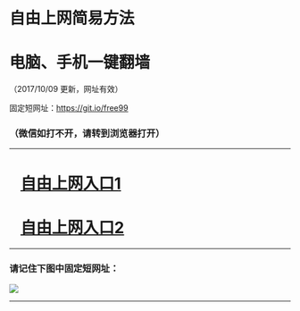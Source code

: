 ﻿# 自由上网简易方法

# 电脑、手机一键翻墙

（2017/10/09 更新，网址有效）

固定短网址：https://git.io/free99

### （微信如打不开，请转到浏览器打开）


***





# &nbsp;&nbsp; <a href="http://ft70587936.fwq-tz-1001.info/fwqtz01.html?t=100900119332 " target="_blank">自由上网入口1</a>
# &nbsp;&nbsp; <a href="http://ft2005319361.fwq-tz-1002.info/fwqtz02.html?t=100900116821 " target="_blank">自由上网入口2</a>
***

### 请记住下图中固定短网址：

<img src="https://s3-us-west-2.amazonaws.com/fwq-1001/yjfq-20170905okok.png" /> 


***

